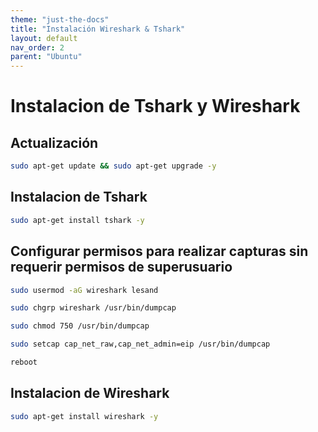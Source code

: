 ```yaml
---
theme: "just-the-docs"
title: "Instalación Wireshark & Tshark"
layout: default
nav_order: 2
parent: "Ubuntu" 
---
```

# Instalacion de Tshark y Wireshark
## Actualización
```bash
sudo apt-get update && sudo apt-get upgrade -y
```

## Instalacion de Tshark
```bash
sudo apt-get install tshark -y
```
## Configurar permisos para realizar capturas sin requerir permisos de superusuario

```bash
sudo usermod -aG wireshark lesand
```
```bash
sudo chgrp wireshark /usr/bin/dumpcap
```
```bash
sudo chmod 750 /usr/bin/dumpcap
```

```bash
sudo setcap cap_net_raw,cap_net_admin=eip /usr/bin/dumpcap
```
```bash
reboot
```
## Instalacion de Wireshark
```bash
sudo apt-get install wireshark -y
```

